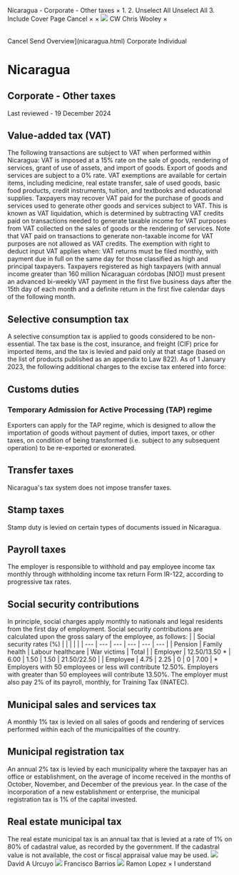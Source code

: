 Nicaragua - Corporate - Other taxes
×
1.
2.
Unselect All
Unselect All
3.
Include Cover Page
Cancel
×
×
![](-/media/world-wide-tax-summaries/attachments/global---chris-wooley.ashx%3Frev=ac5e5f3223b34096b1afc2a6009c7320&revision=ac5e5f32-23b3-4096-b1af-c2a6009c7320&hash=859B7ADC84DC2CBEC9760E9E6EE7DE6D0A8BFCDF)
CW
Chris Wooley
×
######
Cancel
Send
Overview](nicaragua.html)
Corporate
Individual
# Nicaragua
## Corporate - Other taxes
Last reviewed - 19 December 2024
## Value-added tax (VAT)
The following transactions are subject to VAT when performed within Nicaragua:
VAT is imposed at a 15% rate on the sale of goods, rendering of services, grant of use of assets, and import of goods. Export of goods and services are subject to a 0% rate.
VAT exemptions are available for certain items, including medicine, real estate transfer, sale of used goods, basic food products, credit instruments, tuition, and textbooks and educational supplies.
Taxpayers may recover VAT paid for the purchase of goods and services used to generate other goods and services subject to VAT. This is known as VAT liquidation, which is determined by subtracting VAT credits paid on transactions needed to generate taxable income for VAT purposes from VAT collected on the sales of goods or the rendering of services. Note that VAT paid on transactions to generate non-taxable income for VAT purposes are not allowed as VAT credits.
The exemption with right to deduct input VAT applies when:
VAT returns must be filed monthly, with payment due in full on the same day for those classified as high and principal taxpayers. Taxpayers registered as high taxpayers (with annual income greater than 160 million Nicaraguan córdobas [NIO]) must present an advanced bi-weekly VAT payment in the first five business days after the 15th day of each month and a definite return in the first five calendar days of the following month.
## Selective consumption tax
A selective consumption tax is applied to goods considered to be non-essential. The tax base is the cost, insurance, and freight (CIF) price for imported items, and the tax is levied and paid only at that stage (based on the list of products published as an appendix to Law 822).
As of 1 January 2023, the following additional charges to the excise tax entered into force:
## Customs duties
### Temporary Admission for Active Processing (TAP) regime
Exporters can apply for the TAP regime, which is designed to allow the importation of goods without payment of duties, import taxes, or other taxes, on condition of being transformed (i.e. subject to any subsequent operation) to be re-exported or exonerated.
## Transfer taxes
Nicaragua's tax system does not impose transfer taxes.
## Stamp taxes
Stamp duty is levied on certain types of documents issued in Nicaragua.
## Payroll taxes
The employer is responsible to withhold and pay employee income tax monthly through withholding income tax return Form IR-122, according to progressive tax rates.
## Social security contributions
In principle, social charges apply monthly to nationals and legal residents from the first day of employment. Social security contributions are calculated upon the gross salary of the employee, as follows:
|  | Social security rates (%) | | | | |
| --- | --- | --- | --- | --- | --- |
| Pension | Family health | Labour healthcare | War victims | Total |
| Employer | 12.50/13.50 \* | 6.00 | 1.50 | 1.50 | 21.50/22.50 |
| Employee | 4.75 | 2.25 | 0 | 0 | 7.00 |
\* Employers with 50 employees or less will contribute 12.50%. Employers with greater than 50 employees will contribute 13.50%.
The employer must also pay 2% of its payroll, monthly, for Training Tax (INATEC).
## Municipal sales and services tax
A monthly 1% tax is levied on all sales of goods and rendering of services performed within each of the municipalities of the country.
## Municipal registration tax
An annual 2% tax is levied by each municipality where the taxpayer has an office or establishment, on the average of income received in the months of October, November, and December of the previous year. In the case of the incorporation of a new establishment or enterprise, the municipal registration tax is 1% of the capital invested.
## Real estate municipal tax
The real estate municipal tax is an annual tax that is levied at a rate of 1% on 80% of cadastral value, as recorded by the government. If the cadastral value is not available, the cost or fiscal appraisal value may be used.
![](-/media/world-wide-tax-summaries/attachments/nicaragua---david_urcuyo.ashx%3Frev=94d158d625814c15bd14009b775f1961&revision=94d158d6-2581-4c15-bd14-009b775f1961&hash=7618436BA365674884D8DFF0548A604B7DEAB0B0)
David A Urcuyo
![](-/media/world-wide-tax-summaries/attachments/panama---francisco-barrios.ashx%3Frev=a27cc0c4bf394c4f9fb10deab9f495ee&revision=a27cc0c4-bf39-4c4f-9fb1-0deab9f495ee&hash=D080020EACFEB25C57623DFE258B24FC4263C368)
Francisco Barrios
![](-/media/world-wide-tax-summaries/nicaraguaramon-lopezfoto-ramon-lopezpng20210720223659775.ashx%3Frev=ae6a116de552414ba426f80e47a4f69f&revision=ae6a116d-e552-414b-a426-f80e47a4f69f&hash=8CDF174F38FD002EF3241C9492A96589D135F6B8)
Ramon Lopez
×
I understand